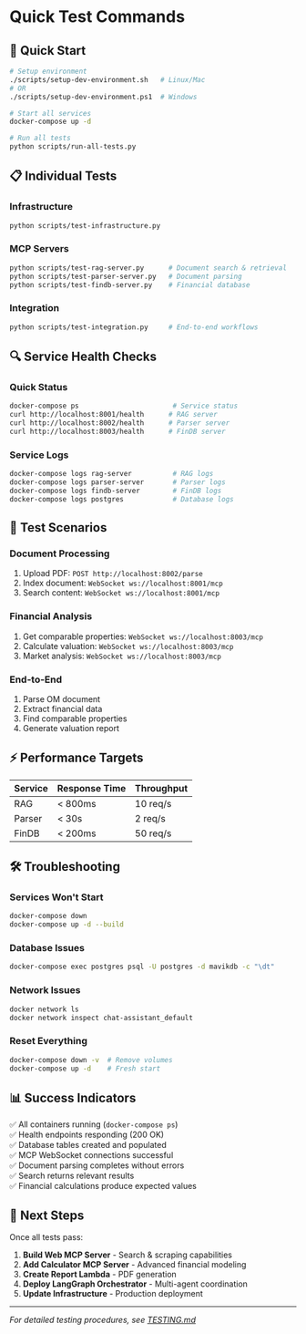 # Quick Test Commands

## 🚀 Quick Start
```bash
# Setup environment
./scripts/setup-dev-environment.sh   # Linux/Mac
# OR
./scripts/setup-dev-environment.ps1  # Windows

# Start all services
docker-compose up -d

# Run all tests
python scripts/run-all-tests.py
```

## 📋 Individual Tests

### Infrastructure
```bash
python scripts/test-infrastructure.py
```

### MCP Servers
```bash
python scripts/test-rag-server.py      # Document search & retrieval
python scripts/test-parser-server.py   # Document parsing 
python scripts/test-findb-server.py    # Financial database
```

### Integration
```bash
python scripts/test-integration.py     # End-to-end workflows
```

## 🔍 Service Health Checks

### Quick Status
```bash
docker-compose ps                       # Service status
curl http://localhost:8001/health      # RAG server
curl http://localhost:8002/health      # Parser server  
curl http://localhost:8003/health      # FinDB server
```

### Service Logs
```bash
docker-compose logs rag-server          # RAG logs
docker-compose logs parser-server       # Parser logs
docker-compose logs findb-server        # FinDB logs
docker-compose logs postgres            # Database logs
```

## 🎯 Test Scenarios

### Document Processing
1. Upload PDF: `POST http://localhost:8002/parse` 
2. Index document: `WebSocket ws://localhost:8001/mcp`
3. Search content: `WebSocket ws://localhost:8001/mcp`

### Financial Analysis  
1. Get comparable properties: `WebSocket ws://localhost:8003/mcp`
2. Calculate valuation: `WebSocket ws://localhost:8003/mcp`
3. Market analysis: `WebSocket ws://localhost:8003/mcp`

### End-to-End
1. Parse OM document
2. Extract financial data
3. Find comparable properties
4. Generate valuation report

## ⚡ Performance Targets

| Service | Response Time | Throughput |
|---------|---------------|------------|
| RAG     | < 800ms       | 10 req/s   |
| Parser  | < 30s         | 2 req/s    |
| FinDB   | < 200ms       | 50 req/s   |

## 🛠️ Troubleshooting

### Services Won't Start
```bash
docker-compose down
docker-compose up -d --build
```

### Database Issues
```bash
docker-compose exec postgres psql -U postgres -d mavikdb -c "\dt"
```

### Network Issues
```bash
docker network ls
docker network inspect chat-assistant_default
```

### Reset Everything
```bash
docker-compose down -v  # Remove volumes
docker-compose up -d    # Fresh start
```

## 📊 Success Indicators

✅ All containers running (`docker-compose ps`)  
✅ Health endpoints responding (200 OK)  
✅ Database tables created and populated  
✅ MCP WebSocket connections successful  
✅ Document parsing completes without errors  
✅ Search returns relevant results  
✅ Financial calculations produce expected values  

## 🎉 Next Steps

Once all tests pass:
1. **Build Web MCP Server** - Search & scraping capabilities
2. **Add Calculator MCP Server** - Advanced financial modeling  
3. **Create Report Lambda** - PDF generation
4. **Deploy LangGraph Orchestrator** - Multi-agent coordination
5. **Update Infrastructure** - Production deployment

---
*For detailed testing procedures, see [TESTING.md](TESTING.md)*